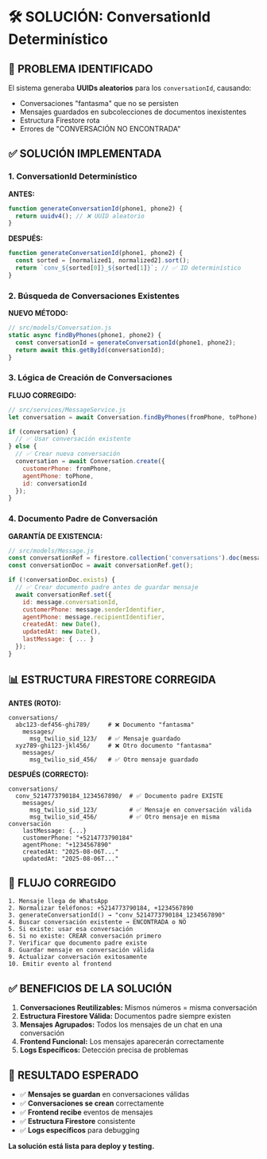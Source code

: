 # 🛠️ SOLUCIÓN: ConversationId Determinístico

## 🎯 **PROBLEMA IDENTIFICADO**

El sistema generaba **UUIDs aleatorios** para los `conversationId`, causando:
- Conversaciones "fantasma" que no se persisten
- Mensajes guardados en subcolecciones de documentos inexistentes
- Estructura Firestore rota
- Errores de "CONVERSACIÓN NO ENCONTRADA"

## ✅ **SOLUCIÓN IMPLEMENTADA**

### **1. ConversationId Determinístico**

**ANTES:**
```javascript
function generateConversationId(phone1, phone2) {
  return uuidv4(); // ❌ UUID aleatorio
}
```

**DESPUÉS:**
```javascript
function generateConversationId(phone1, phone2) {
  const sorted = [normalized1, normalized2].sort();
  return `conv_${sorted[0]}_${sorted[1]}`; // ✅ ID determinístico
}
```

### **2. Búsqueda de Conversaciones Existentes**

**NUEVO MÉTODO:**
```javascript
// src/models/Conversation.js
static async findByPhones(phone1, phone2) {
  const conversationId = generateConversationId(phone1, phone2);
  return await this.getById(conversationId);
}
```

### **3. Lógica de Creación de Conversaciones**

**FLUJO CORREGIDO:**
```javascript
// src/services/MessageService.js
let conversation = await Conversation.findByPhones(fromPhone, toPhone);

if (conversation) {
  // ✅ Usar conversación existente
} else {
  // ✅ Crear nueva conversación
  conversation = await Conversation.create({
    customerPhone: fromPhone,
    agentPhone: toPhone,
    id: conversationId
  });
}
```

### **4. Documento Padre de Conversación**

**GARANTÍA DE EXISTENCIA:**
```javascript
// src/models/Message.js
const conversationRef = firestore.collection('conversations').doc(message.conversationId);
const conversationDoc = await conversationRef.get();

if (!conversationDoc.exists) {
  // ✅ Crear documento padre antes de guardar mensaje
  await conversationRef.set({
    id: message.conversationId,
    customerPhone: message.senderIdentifier,
    agentPhone: message.recipientIdentifier,
    createdAt: new Date(),
    updatedAt: new Date(),
    lastMessage: { ... }
  });
}
```

## 📊 **ESTRUCTURA FIRESTORE CORREGIDA**

**ANTES (ROTO):**
```
conversations/
  abc123-def456-ghi789/     # ❌ Documento "fantasma"
    messages/
      msg_twilio_sid_123/   # ✅ Mensaje guardado
  xyz789-ghi123-jkl456/     # ❌ Otro documento "fantasma"
    messages/
      msg_twilio_sid_456/   # ✅ Otro mensaje guardado
```

**DESPUÉS (CORRECTO):**
```
conversations/
  conv_5214773790184_1234567890/  # ✅ Documento padre EXISTE
    messages/
      msg_twilio_sid_123/         # ✅ Mensaje en conversación válida
      msg_twilio_sid_456/         # ✅ Otro mensaje en misma conversación
    lastMessage: {...}
    customerPhone: "+5214773790184"
    agentPhone: "+1234567890"
    createdAt: "2025-08-06T..."
    updatedAt: "2025-08-06T..."
```

## 🔄 **FLUJO CORREGIDO**

```
1. Mensaje llega de WhatsApp
2. Normalizar teléfonos: +5214773790184, +1234567890
3. generateConversationId() → "conv_5214773790184_1234567890"
4. Buscar conversación existente → ENCONTRADA o NO
5. Si existe: usar esa conversación
6. Si no existe: CREAR conversación primero
7. Verificar que documento padre existe
8. Guardar mensaje en conversación válida
9. Actualizar conversación exitosamente
10. Emitir evento al frontend
```

## ✅ **BENEFICIOS DE LA SOLUCIÓN**

1. **Conversaciones Reutilizables:** Mismos números = misma conversación
2. **Estructura Firestore Válida:** Documentos padre siempre existen
3. **Mensajes Agrupados:** Todos los mensajes de un chat en una conversación
4. **Frontend Funcional:** Los mensajes aparecerán correctamente
5. **Logs Específicos:** Detección precisa de problemas

## 🎯 **RESULTADO ESPERADO**

- ✅ **Mensajes se guardan** en conversaciones válidas
- ✅ **Conversaciones se crean** correctamente
- ✅ **Frontend recibe** eventos de mensajes
- ✅ **Estructura Firestore** consistente
- ✅ **Logs específicos** para debugging

**La solución está lista para deploy y testing.** 